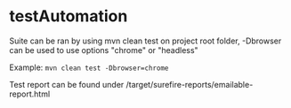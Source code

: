 # testAutomation
Suite can be ran by using mvn clean test on project root folder, -Dbrowser can be used to use options "chrome" or "headless"

Example: `mvn clean test -Dbrowser=chrome`

Test report can be found under /target/surefire-reports/emailable-report.html
